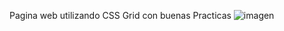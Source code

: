 Pagina web utilizando CSS Grid con buenas Practicas 
![imagen](https://github.com/johann07P/Prject-Cat-logo-de-Ropa-/assets/73181767/56cbf364-04fb-4887-b1f2-720e76fac0a5)
